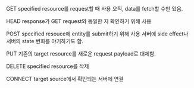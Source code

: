 GET
specified resource를 request할 때 사용
오직, data를 fetch할 수만 있음.

HEAD
response가 GET request와 동일한 지 확인하기 위해 사용 

POST
specified resouce에 entity를 submit하기 위해 사용
서버에 side effect나 서버의 state 변화를 야기하기도 함.

PUT
기존의 target resource를 새로운 request payload로 대체함.

DELETE
specified resource를 삭제

CONNECT
target source에서 확인되는 서버에 연결

